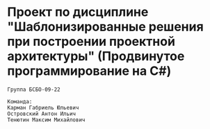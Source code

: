 # Проект по дисциплине "Шаблонизированные решения при построении проектной архитектуры" (Продвинутое программирование на С#)
```
Группа БСБО-09-22

Команда:
Карман Габриель Юльевич
Островский Антон Ильич
Тенютин Максим Михайлович
```
